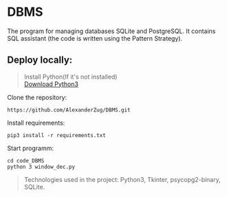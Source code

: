 # DBMS
The program for managing databases SQLite and PostgreSQL. It contains SQL assistant (the code is written using the Pattern Strategy).

## Deploy locally:

> Install Python(If it's not installed)<br>
> [Download Python3](https://www.python.org/downloads/)

Clone the repository:
```
https://github.com/AlexanderZug/DBMS.git
```

Install requirements:
```
pip3 install -r requirements.txt
```

Start programm:
```
cd code_DBMS
python 3 window_dec.py
```

> Technologies used in the project: Python3, Tkinter, psycopg2-binary, SQLite.
